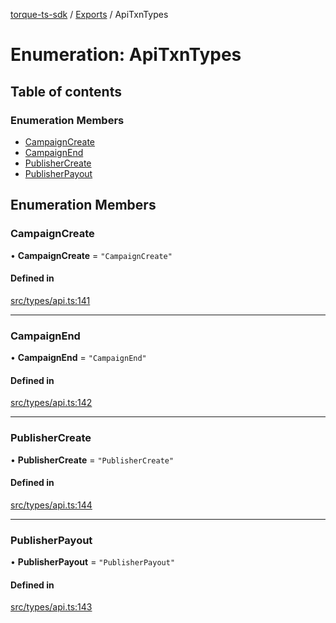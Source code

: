 [torque-ts-sdk](../README.md) / [Exports](../modules.md) / ApiTxnTypes

# Enumeration: ApiTxnTypes

## Table of contents

### Enumeration Members

- [CampaignCreate](ApiTxnTypes.md#campaigncreate)
- [CampaignEnd](ApiTxnTypes.md#campaignend)
- [PublisherCreate](ApiTxnTypes.md#publishercreate)
- [PublisherPayout](ApiTxnTypes.md#publisherpayout)

## Enumeration Members

### CampaignCreate

• **CampaignCreate** = ``"CampaignCreate"``

#### Defined in

[src/types/api.ts:141](https://github.com/torque-labs/torque-ts-sdk/blob/1602bd47e891aa1e511323dd58a1c41afe6a5380/src/types/api.ts#L141)

___

### CampaignEnd

• **CampaignEnd** = ``"CampaignEnd"``

#### Defined in

[src/types/api.ts:142](https://github.com/torque-labs/torque-ts-sdk/blob/1602bd47e891aa1e511323dd58a1c41afe6a5380/src/types/api.ts#L142)

___

### PublisherCreate

• **PublisherCreate** = ``"PublisherCreate"``

#### Defined in

[src/types/api.ts:144](https://github.com/torque-labs/torque-ts-sdk/blob/1602bd47e891aa1e511323dd58a1c41afe6a5380/src/types/api.ts#L144)

___

### PublisherPayout

• **PublisherPayout** = ``"PublisherPayout"``

#### Defined in

[src/types/api.ts:143](https://github.com/torque-labs/torque-ts-sdk/blob/1602bd47e891aa1e511323dd58a1c41afe6a5380/src/types/api.ts#L143)
